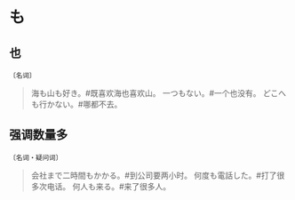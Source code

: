 # も

## 也

`〔名词〕`

> 海も山も好き。#既喜欢海也喜欢山。
> 一つもない。#一个也没有。
> どこへも行かない。#哪都不去。

## 强调数量多

`〔名词・疑问词〕`

> 会社まで二時間もかかる。#到公司要两小时。
> 何度も電話した。#打了很多次电话。
> 何人も来る。#来了很多人。
